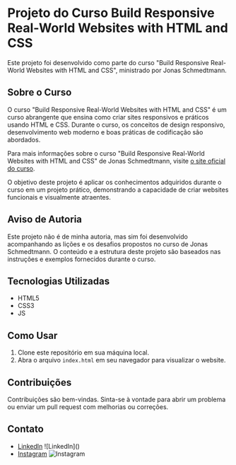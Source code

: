 # Projeto do Curso Build Responsive Real-World Websites with HTML and CSS

Este projeto foi desenvolvido como parte do curso "Build Responsive Real-World Websites with HTML and CSS", ministrado por Jonas Schmedtmann.

## Sobre o Curso

O curso "Build Responsive Real-World Websites with HTML and CSS" é um curso abrangente que ensina como criar sites responsivos e práticos usando HTML e CSS. Durante o curso, os conceitos de design responsivo, desenvolvimento web moderno e boas práticas de codificação são abordados.

Para mais informações sobre o curso "Build Responsive Real-World Websites with HTML and CSS" de Jonas Schmedtmann, visite [o site oficial do curso](https://www.udemy.com/course/design-and-develop-a-killer-website-with-html5-and-css3/).

O objetivo deste projeto é aplicar os conhecimentos adquiridos durante o curso em um projeto prático, demonstrando a capacidade de criar websites funcionais e visualmente atraentes.

## Aviso de Autoria

Este projeto não é de minha autoria, mas sim foi desenvolvido acompanhando as lições e os desafios propostos no curso de Jonas Schmedtmann. O conteúdo e a estrutura deste projeto são baseados nas instruções e exemplos fornecidos durante o curso.

## Tecnologias Utilizadas

- HTML5
- CSS3
- JS

## Como Usar

1. Clone este repositório em sua máquina local.
2. Abra o arquivo `index.html` em seu navegador para visualizar o website.

## Contribuições

Contribuições são bem-vindas. Sinta-se à vontade para abrir um problema ou enviar um pull request com melhorias ou correções.

## Contato

- [LinkedIn](https://www.linkedin.com/in/brunomarazzi/) ![LinkedIn](<ion-icon name="logo-linkedin"></ion-icon>)
- [Instagram](https://www.instagram.com/brunomarazzi/) ![Instagram](https://cdn.icon-icons.com/icons2/2429/PNG/512/instagram_logo_icon_147122.png)
